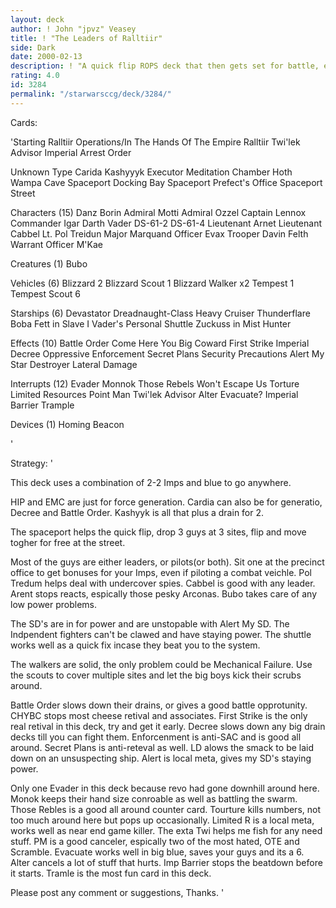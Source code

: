 ```yaml
---
layout: deck
author: ! John "jpvz" Veasey
title: ! "The Leaders of Ralltiir"
side: Dark
date: 2000-02-13
description: ! "A quick flip ROPS deck that then gets set for battle, either at home or to sock it to them."
rating: 4.0
id: 3284
permalink: "/starwarsccg/deck/3284/"
---
```

Cards: 

'Starting
Ralltiir Operations/In The Hands Of The Empire
Ralltiir
Twi'lek Advisor
Imperial Arrest Order

Unknown Type
Carida
Kashyyyk
Executor Meditation Chamber
Hoth Wampa Cave
Spaceport Docking Bay
Spaceport Prefect's Office
Spaceport Street

Characters (15)
Danz Borin
Admiral Motti
Admiral Ozzel
Captain Lennox
Commander Igar
Darth Vader
DS-61-2
DS-61-4
Lieutenant Arnet
Lieutenant Cabbel
Lt. Pol Treidun
Major Marquand
Officer Evax
Trooper Davin Felth
Warrant Officer M'Kae

Creatures (1)
Bubo

Vehicles (6)
Blizzard 2
Blizzard Scout 1
Blizzard Walker  x2
Tempest 1
Tempest Scout 6

Starships (6)
Devastator
Dreadnaught-Class Heavy Cruiser
Thunderflare
Boba Fett in Slave I
Vader's Personal Shuttle
Zuckuss in Mist Hunter

Effects (10)
Battle Order
Come Here You Big Coward
First Strike
Imperial Decree
Oppressive Enforcement
Secret Plans
Security Precautions
Alert My Star Destroyer
Lateral Damage

Interrupts (12)
Evader
Monnok
Those Rebels Won't Escape Us
Torture
Limited Resources
Point Man
Twi'lek Advisor
Alter
Evacuate?
Imperial Barrier
Trample

Devices (1)
Homing Beacon

'

Strategy: '

This deck uses a combination of 2-2 Imps and blue to go anywhere.

HIP and EMC are just for force generation. Cardia can also be for generatio, Decree and Battle Order. Kashyyk is all that plus a drain for 2.

The spaceport helps the quick flip, drop 3 guys at 3 sites, flip and move togher for free at the street.

Most of the guys are either leaders, or pilots(or both). Sit one at the precinct office to get bonuses for your Imps, even if piloting a combat veichle. Pol Tredum helps deal with undercover spies. Cabbel is good with any leader. Arent stops reacts, espically those pesky Arconas. Bubo takes care of any low power problems.

The SD's are in for power and are unstopable with Alert My SD. The Indpendent fighters can't be clawed and have staying power. The shuttle works well as a quick fix incase they beat you to the system.

The walkers are solid, the only problem could be Mechanical Failure. Use the scouts to cover multiple sites and let the big boys kick their scrubs around.

Battle Order slows down their drains, or gives a good battle opprotunity. CHYBC stops most cheese retival and associates. First Strike is the only real retival in this deck, try and get it early. Decree slows down any big drain decks till you can fight them. Enforcenment is anti-SAC and is good all around. Secret Plans is anti-reteval as well. LD alows the smack to be laid down on an unsuspecting ship. Alert is local meta, gives my SD's staying power.

Only one Evader in this deck because revo had gone downhill around here. Monok keeps their hand size conroable as well as battling the swarm. Those Rebles is a good all around counter card. Tourture kills numbers, not too much around here but pops up occasionally. Limited R is a local meta, works well as near end game killer. The exta Twi helps me fish for any need stuff. PM is a good canceler, espically two of the most hated, OTE and Scramble. Evacuate works well in big blue, saves your guys and its a 6. Alter cancels a lot of stuff that hurts. Imp Barrier stops the beatdown before it starts. Tramle is the most fun card in this deck.

Please post any comment or suggestions, Thanks. '
